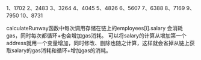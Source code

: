 1、1702
2、2483
3、3264
4、4045
5、4826
6、5607
7、6388
8、7169
9、7950
10、8731

calculateRunway函数中每次调用存储在链上的employees[i].salary 会消耗gas，同时每次都循环+也会增加gas消耗。
可以将salary的计算从增加第一个address就用一个变量增加，同时修改、删除也随之计算，这样就会省掉从链上获取salary的gas消耗和循环+增加gas的消耗。
